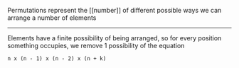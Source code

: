 Permutations represent the [[number]] of different possible ways we can arrange a number of elements

---

Elements have a finite possibility of being arranged, so for every position something occupies, we remove 1 possibility of the equation

`n x (n - 1) x (n - 2) x (n + k)`
